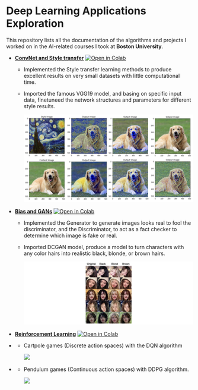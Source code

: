 # Deep Learning Applications Exploration

This repository lists all the documentation of the algorithms and projects I worked on in the AI-related courses I took at **Boston University**.

* [**ConvNet and Style transfer**](./CS523_HW3_CNN_n_Style_Transfer.ipynb) [![Open in Colab](https://colab.research.google.com/assets/colab-badge.svg)](https://colab.research.google.com/github/yzhang37/Extras/blob/main/Deep%20Learning%20Applications%20Exploration/CS523_HW3_CNN_n_Style_Transfer.ipynb)
  *   Implemented the Style transfer learning methods to produce excellent results on very small datasets with little computational time.
  
  * Imported the famous VGG19 model, and basing on specific input data, finetuneed the network structures and parameters for different style results.
  
    ![CS523_Style Transfer](CS523_Style_Transfer.webp)
  
* [**Bias and GANs**](./CS523_HW4_Bias_n_GANs.ipynb) [![Open in Colab](https://colab.research.google.com/assets/colab-badge.svg)](https://colab.research.google.com/github/yzhang37/Extras/blob/main/Deep%20Learning%20Applications%20Exploration/CS523_HW4_Bias_n_GANs.ipynb)
  
  * Implemented the Generator to generate images looks real to fool the discriminator, and the Discriminator, to act as a fact checker to determine which image is fake or real.
  
  * Imported DCGAN model, produce a model to turn characters with any color hairs into realistic black, blonde, or brown hairs.
  
    ![CS523_gan](CS523_gan.webp)
  
* [**Reinforcement Learning**](./CS523_HW5_RL_n_Transformers.ipynb) [![Open in Colab](https://colab.research.google.com/assets/colab-badge.svg)](https://colab.research.google.com/github/yzhang37/Extras/blob/main/Deep%20Learning%20Applications%20Exploration/CS523_HW5_RL_n_Transformers.ipynb)

* - Cartpole games (Discrete action spaces) with the DQN algorithm

    <img src="http://ai.bu.edu/DL523/HW5_files/cartpole_random_demo.gif" height="200px">

* - Pendulum games (Continuous action spaces) with DDPG algorithm.

    <img src="http://ai.bu.edu/DL523/HW5_files/pendulum_demo.gif" height="200px">
